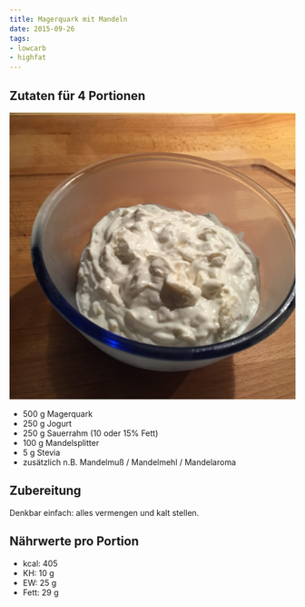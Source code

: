 ```yaml
---
title: Magerquark mit Mandeln
date: 2015-09-26
tags:
- lowcarb
- highfat
---
```


## Zutaten für 4 Portionen
![](/img/magerquark-mit-mandeln.jpg)

- 500 g     Magerquark
- 250 g     Jogurt
- 250 g     Sauerrahm (10 oder 15% Fett)
- 100 g     Mandelsplitter
- 5 g       Stevia
- zusätzlich n.B. Mandelmuß / Mandelmehl / Mandelaroma

## Zubereitung
Denkbar einfach: alles vermengen und kalt stellen.

## Nährwerte pro Portion
- kcal:   405
- KH:      10 g
- EW:      25 g
- Fett:    29 g
